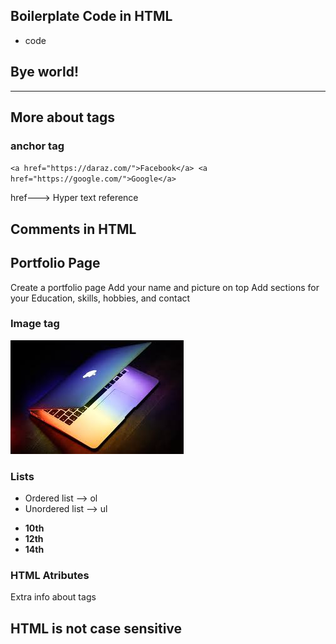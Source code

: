 ## Boilerplate Code in HTML
- code

<!DOCTYPE html>
<html>
    <head>
        <title>My web page</title>
    </head>
    <body>
        <h2>Bye world!</h2>
    </body>
</html>

---


## More about tags
### anchor tag
`<a href="https://daraz.com/">Facebook</a>
<a href="https://google.com/">Google</a>`

href---> Hyper text reference 

## Comments in HTML
<!-- -->


## Portfolio Page
Create a portfolio page
Add your name and picture on top
Add sections for your Education, skills, hobbies, and contact

### Image tag
<img src="download.jfif" alt="laptop">

### Lists
 - Ordered list   --> ol
 - Unordered list --> ul
<ul>
        <li><b>10th</b></li>
        <li><b>12th</b></li>
        <li><b>14th</b></li>
</ul>


### HTML Atributes
Extra info about tags

## HTML is not case sensitive